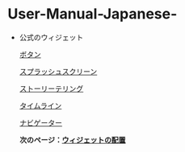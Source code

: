 # User-Manual-Japanese-
- 公式のウィジェット

  [ボタン](https://github.com/CS-eukarya/User-Manual-Japanese-/blob/%E5%85%AC%E5%BC%8F%E3%81%AE%E3%82%A6%E3%82%A3%E3%82%B8%E3%82%A7%E3%83%83%E3%83%88/%E3%83%9C%E3%82%BF%E3%83%B3.md)

  [スプラッシュスクリーン](https://github.com/CS-eukarya/User-Manual-Japanese-/blob/%E5%85%AC%E5%BC%8F%E3%81%AE%E3%82%A6%E3%82%A3%E3%82%B8%E3%82%A7%E3%83%83%E3%83%88/%E3%82%B9%E3%83%97%E3%83%A9%E3%83%83%E3%82%B7%E3%83%A5%E3%82%B9%E3%82%AF%E3%83%AA%E3%83%BC%E3%83%B3.md)

  [ストーリーテリング](https://github.com/CS-eukarya/User-Manual-Japanese-/blob/%E5%85%AC%E5%BC%8F%E3%81%AE%E3%82%A6%E3%82%A3%E3%82%B8%E3%82%A7%E3%83%83%E3%83%88/%E3%82%B9%E3%83%88%E3%83%BC%E3%83%AA%E3%83%BC%E3%83%86%E3%83%AA%E3%83%B3%E3%82%B0.md)

  [タイムライン](https://github.com/CS-eukarya/User-Manual-Japanese-/blob/%E5%85%AC%E5%BC%8F%E3%81%AE%E3%82%A6%E3%82%A3%E3%82%B8%E3%82%A7%E3%83%83%E3%83%88/%E3%82%BF%E3%82%A4%E3%83%A0%E3%83%A9%E3%82%A4%E3%83%B3.md)

  [ナビゲーター](https://github.com/CS-eukarya/User-Manual-Japanese-/blob/%E5%85%AC%E5%BC%8F%E3%81%AE%E3%82%A6%E3%82%A3%E3%82%B8%E3%82%A7%E3%83%83%E3%83%88/%E3%83%8A%E3%83%93%E3%82%B2%E3%83%BC%E3%82%BF%E3%83%BC.md)

  **次のページ：[ウィジェットの配置](https://github.com/CS-eukarya/User-Manual-Japanese-/tree/%E3%82%A6%E3%82%A3%E3%82%B8%E3%82%A7%E3%83%83%E3%83%88%E3%81%AE%E9%85%8D%E7%BD%AE)**
